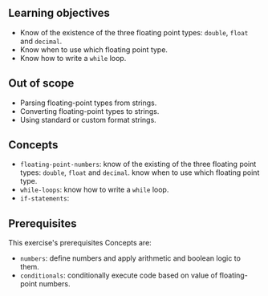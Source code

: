 ## Learning objectives

- Know of the existence of the three floating point types: `double`, `float` and `decimal`.
- Know when to use which floating point type.
- Know how to write a `while` loop.

## Out of scope

- Parsing floating-point types from strings.
- Converting floating-point types to strings.
- Using standard or custom format strings.

## Concepts

- `floating-point-numbers`: know of the existing of the three floating point types: `double`, `float` and `decimal`. know when to use which floating point type.
- `while-loops`: know how to write a `while` loop.
- `if-statements`:

## Prerequisites

This exercise's prerequisites Concepts are:

- `numbers`: define numbers and apply arithmetic and boolean logic to them.
- `conditionals`: conditionally execute code based on value of floating-point numbers.

[docs.microsoft.com-floating-point-numeric-types]: https://docs.microsoft.com/en-us/dotnet/csharp/language-reference/builtin-types/floating-point-numeric-types
